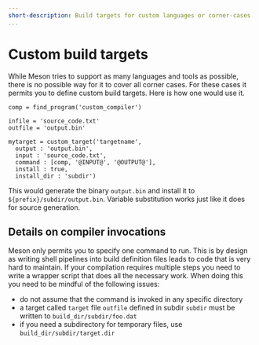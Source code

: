 ```yaml
---
short-description: Build targets for custom languages or corner-cases
...
```


# Custom build targets

While Meson tries to support as many languages and tools as possible, there is no possible way for it to cover all corner cases. For these cases it permits you to define custom build targets. Here is how one would use it.

```meson
comp = find_program('custom_compiler')

infile = 'source_code.txt'
outfile = 'output.bin'

mytarget = custom_target('targetname',
  output : 'output.bin',
  input : 'source_code.txt',
  command : [comp, '@INPUT@', '@OUTPUT@'],
  install : true,
  install_dir : 'subdir')
```

This would generate the binary `output.bin` and install it to `${prefix}/subdir/output.bin`. Variable substitution works just like it does for source generation.

## Details on compiler invocations ##

Meson only permits you to specify one command to run. This is by design as writing shell pipelines into build definition files leads to code that is very hard to maintain. If your compilation requires multiple steps you need to write a wrapper script that does all the necessary work. When doing this you need to be mindful of the following issues:

* do not assume that the command is invoked in any specific directory
* a target called `target` file `outfile` defined in subdir `subdir` must be written to `build_dir/subdir/foo.dat`
* if you need a subdirectory for temporary files, use `build_dir/subdir/target.dir`
